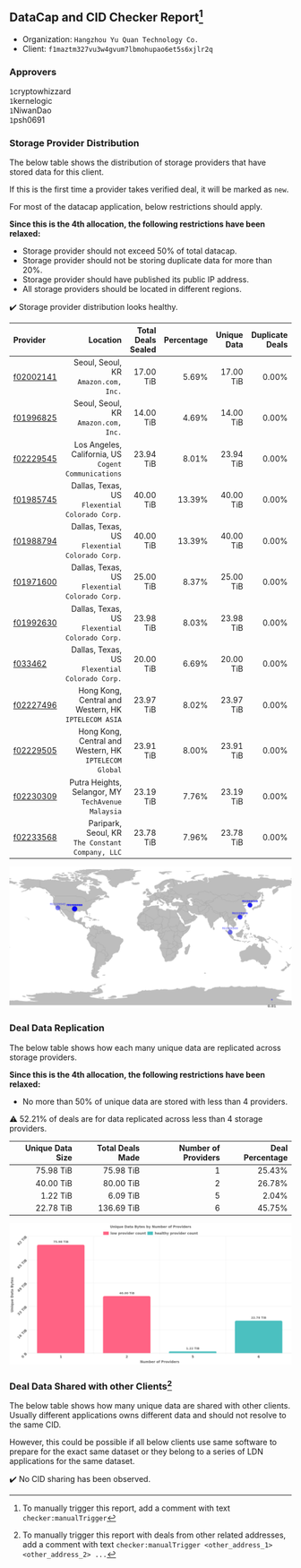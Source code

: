 ## DataCap and CID Checker Report[^1]
 - Organization: `Hangzhou Yu Quan Technology Co.`
 - Client: `f1maztm327vu3w4gvum7lbmohupao6et5s6xjlr2q`
### Approvers
`1`cryptowhizzard<br/>`1`kernelogic<br/>`1`NiwanDao<br/>`1`psh0691

### Storage Provider Distribution
The below table shows the distribution of storage providers that have stored data for this client.

If this is the first time a provider takes verified deal, it will be marked as `new`.

For most of the datacap application, below restrictions should apply.

**Since this is the 4th allocation, the following restrictions have been relaxed:**
 - Storage provider should not exceed 50% of total datacap.
 - Storage provider should not be storing duplicate data for more than 20%.
 - Storage provider should have published its public IP address.
 - All storage providers should be located in different regions.

✔️ Storage provider distribution looks healthy.

| Provider                                              |                                                  Location | Total Deals Sealed | Percentage | Unique Data | Duplicate Deals |
| :---------------------------------------------------- | --------------------------------------------------------: | -----------------: | ---------: | ----------: | --------------: |
| [f02002141](https://filfox.info/en/address/f02002141) |                   Seoul, Seoul, KR<br/>`Amazon.com, Inc.` |          17.00 TiB |      5.69% |   17.00 TiB |           0.00% |
| [f01996825](https://filfox.info/en/address/f01996825) |                   Seoul, Seoul, KR<br/>`Amazon.com, Inc.` |          14.00 TiB |      4.69% |   14.00 TiB |           0.00% |
| [f02229545](https://filfox.info/en/address/f02229545) |   Los Angeles, California, US<br/>`Cogent Communications` |          23.94 TiB |      8.01% |   23.94 TiB |           0.00% |
| [f01985745](https://filfox.info/en/address/f01985745) |         Dallas, Texas, US<br/>`Flexential Colorado Corp.` |          40.00 TiB |     13.39% |   40.00 TiB |           0.00% |
| [f01988794](https://filfox.info/en/address/f01988794) |         Dallas, Texas, US<br/>`Flexential Colorado Corp.` |          40.00 TiB |     13.39% |   40.00 TiB |           0.00% |
| [f01971600](https://filfox.info/en/address/f01971600) |         Dallas, Texas, US<br/>`Flexential Colorado Corp.` |          25.00 TiB |      8.37% |   25.00 TiB |           0.00% |
| [f01992630](https://filfox.info/en/address/f01992630) |         Dallas, Texas, US<br/>`Flexential Colorado Corp.` |          23.98 TiB |      8.03% |   23.98 TiB |           0.00% |
| [f033462](https://filfox.info/en/address/f033462)     |         Dallas, Texas, US<br/>`Flexential Colorado Corp.` |          20.00 TiB |      6.69% |   20.00 TiB |           0.00% |
| [f02227496](https://filfox.info/en/address/f02227496) |   Hong Kong, Central and Western, HK<br/>`IPTELECOM ASIA` |          23.97 TiB |      8.02% |   23.97 TiB |           0.00% |
| [f02229505](https://filfox.info/en/address/f02229505) | Hong Kong, Central and Western, HK<br/>`IPTELECOM Global` |          23.91 TiB |      8.00% |   23.91 TiB |           0.00% |
| [f02230309](https://filfox.info/en/address/f02230309) |     Putra Heights, Selangor, MY<br/>`TechAvenue Malaysia` |          23.19 TiB |      7.76% |   23.19 TiB |           0.00% |
| [f02233568](https://filfox.info/en/address/f02233568) |       Paripark, Seoul, KR<br/>`The Constant Company, LLC` |          23.78 TiB |      7.96% |   23.78 TiB |           0.00% |

<img src="https://raw.githubusercontent.com/data-preservation-programs/filplus-checker-assets/main/filecoin-project/filecoin-plus-large-datasets/issues/1236/1692849613519.png"/>

### Deal Data Replication
The below table shows how each many unique data are replicated across storage providers.


**Since this is the 4th allocation, the following restrictions have been relaxed:**
- No more than 50% of unique data are stored with less than 4 providers.

⚠️ 52.21% of deals are for data replicated across less than 4 storage providers.

| Unique Data Size | Total Deals Made | Number of Providers | Deal Percentage |
| ---------------: | ---------------: | ------------------: | --------------: |
|        75.98 TiB |        75.98 TiB |                   1 |          25.43% |
|        40.00 TiB |        80.00 TiB |                   2 |          26.78% |
|         1.22 TiB |         6.09 TiB |                   5 |           2.04% |
|        22.78 TiB |       136.69 TiB |                   6 |          45.75% |

<img src="https://raw.githubusercontent.com/data-preservation-programs/filplus-checker-assets/main/filecoin-project/filecoin-plus-large-datasets/issues/1236/1692849614065.png"/>

### Deal Data Shared with other Clients[^3]
The below table shows how many unique data are shared with other clients.
Usually different applications owns different data and should not resolve to the same CID.

However, this could be possible if all below clients use same software to prepare for the exact same dataset or they belong to a series of LDN applications for the same dataset.

✔️ No CID sharing has been observed.

[^1]: To manually trigger this report, add a comment with text `checker:manualTrigger`

[^2]: Deals from those addresses are combined into this report as they are specified with `checker:manualTrigger`

[^3]: To manually trigger this report with deals from other related addresses, add a comment with text `checker:manualTrigger <other_address_1> <other_address_2> ...`
